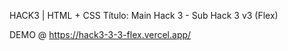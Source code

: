 HACK3 | HTML + CSS Título: Main Hack 3 - Sub Hack 3 v3 (Flex)

DEMO @ https://hack3-3-3-flex.vercel.app/
